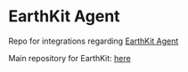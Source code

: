 # EarthKit Agent

Repo for integrations regarding [EarthKit Agent](https://agent.earthkit.app/)

Main repository for EarthKit: [here](https://github.com/JettChenT/earthkit)
